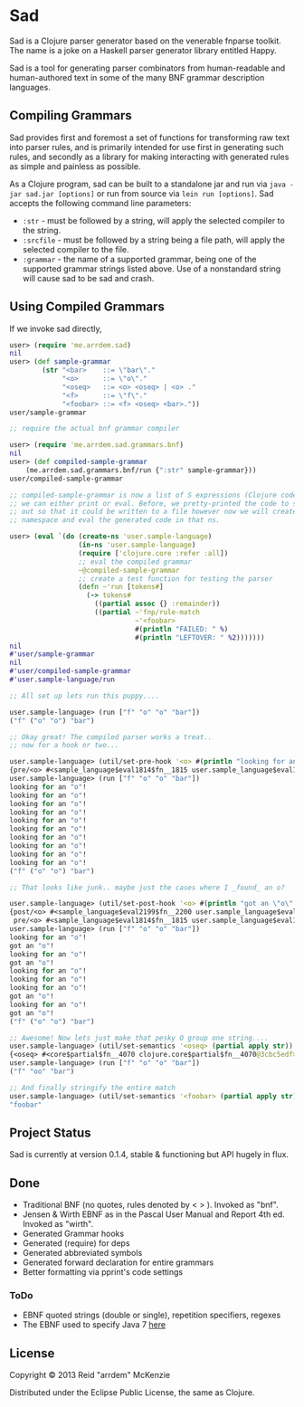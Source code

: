 # Sad

Sad is a Clojure parser generator based on the venerable fnparse toolkit.
The name is a joke on a Haskell parser generator library entitled Happy.

Sad is a tool for generating parser combinators from human-readable and
human-authored text in some of the many BNF grammar description languages.

## Compiling Grammars
Sad provides first and foremost a set of functions for transforming raw text
into parser rules, and is primarily intended for use first in generating such
rules, and secondly as a library for making interacting with generated rules
as simple and painless as possible.

As a Clojure program, sad can be built to a standalone jar and run via
`java -jar sad.jar [options]` or run from source via `lein run [options]`.
Sad accepts the following command line parameters:

- `:str` - must be followed by a string, will apply the selected compiler to the string.
- `:srcfile` - must be followed by a string being a file path, will apply the selected compiler to the file.
- `:grammar` - the name of a supported grammar, being one of the supported grammar strings listed above. Use of a nonstandard string will cause sad to be sad and crash.

## Using Compiled Grammars
If we invoke sad directly,
```clojure
user> (require 'me.arrdem.sad)
nil
user> (def sample-grammar
        (str "<bar>    ::= \"bar\"."
             "<o>      ::= \"o\"."
             "<oseq>   ::= <o> <oseq> | <o> ."
             "<f>      ::= \"f\"."
             "<foobar> ::= <f> <oseq> <bar>."))
user/sample-grammar

;; require the actual bnf grammar compiler

user> (require 'me.arrdem.sad.grammars.bnf)
nil
user> (def compiled-sample-grammar
    (me.arrdem.sad.grammars.bnf/run {":str" sample-grammar}))
user/compiled-sample-grammar

;; compiled-sample-grammar is now a list of S expressions (Clojure code) which
;; we can either print or eval. Before, we pretty-printed the code to standard
;; out so that it could be written to a file however now we will create a new
;; namespace and eval the generated code in that ns.

user> (eval `(do (create-ns 'user.sample-language)
                 (in-ns 'user.sample-language)
                 (require ['clojure.core :refer :all])
                 ;; eval the compiled grammar
                 ~@compiled-sample-grammar
                 ;; create a test function for testing the parser
                 (defn ~'run [tokens#]
                   (-> tokens#
                     ((partial assoc {} :remainder))
                     ((partial ~'fnp/rule-match
                               ~'<foobar>
                               #(println "FAILED: " %)
                               #(println "LEFTOVER: " %2)))))))
nil
#'user/sample-grammar
nil
#'user/compiled-sample-grammar
#'user.sample-language/run

;; All set up lets run this puppy....

user.sample-language> (run ["f" "o" "o" "bar"])
("f" ("o" "o") "bar")

;; Okay great! The compiled parser works a treat..
;; now for a hook or two...

user.sample-language> (util/set-pre-hook '<o> #(println "looking for an \"o\"!"))
{pre/<o> #<sample_language$eval1814$fn__1815 user.sample_language$eval1814$fn__1815@12d26c5f>}
user.sample-language> (run ["f" "o" "o" "bar"])
looking for an "o"!
looking for an "o"!
looking for an "o"!
looking for an "o"!
looking for an "o"!
looking for an "o"!
looking for an "o"!
looking for an "o"!
looking for an "o"!
looking for an "o"!
("f" ("o" "o") "bar")

;; That looks like junk.. maybe just the cases where I _found_ an o?

user.sample-language> (util/set-post-hook '<o> #(println "got an \"o\"!"))
{post/<o> #<sample_language$eval2199$fn__2200 user.sample_language$eval2199$fn__2200@6e717955>,
 pre/<o> #<sample_language$eval1814$fn__1815 user.sample_language$eval1814$fn__1815@12d26c5f>}
user.sample-language> (run ["f" "o" "o" "bar"])
looking for an "o"!
got an "o"!
looking for an "o"!
got an "o"!
looking for an "o"!
looking for an "o"!
looking for an "o"!
got an "o"!
looking for an "o"!
got an "o"!
("f" ("o" "o") "bar")

;; Awesome! Now lets just make that pesky O group one string....
user.sample-language> (util/set-semantics '<oseq> (partial apply str))
{<oseq> #<core$partial$fn__4070 clojure.core$partial$fn__4070@3cbc5edf>}
user.sample-language> (run ["f" "o" "o" "bar"])
("f" "oo" "bar")

;; And finally stringify the entire match
user.sample-language> (util/set-semantics '<foobar> (partial apply str))
"foobar"
```
## Project Status
Sad is currently at version 0.1.4, stable & functioning but API hugely in flux.

## Done
- Traditional BNF (no quotes, rules denoted by < > ). Invoked as "bnf".
- Jensen & Wirth EBNF as in the Pascal User Manual and Report 4th ed. Invoked as "wirth".
- Generated Grammar hooks
- Generated (require) for deps
- Generated abbreviated symbols
- Generated forward declaration for entire grammars
- Better formatting via pprint's code settings

### ToDo
- EBNF quoted strings (double or single), repetition specifiers, regexes
- The EBNF used to specify Java 7 [here](http://docs.oracle.com/javase/specs/jls/se7/html/jls-2.html#jls-2.4)

## License
Copyright © 2013 Reid "arrdem" McKenzie

Distributed under the Eclipse Public License, the same as Clojure.
